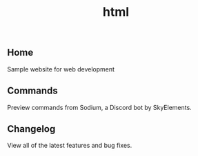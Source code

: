 <p align="center">
    <h1 align="center">html</h1>
</p>
<br/>

## Home
Sample website for web development

## Commands
Preview commands from Sodium, a Discord bot by SkyElements.

## Changelog
View all of the latest features and bug fixes.
